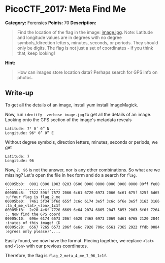 # PicoCTF_2017: Meta Find Me

**Category:** Forensics
**Points:** 70
**Description:**

>Find the location of the flag in the image: [image.jpg](image.jpg). Note: Latitude and longitude values are in degrees with no degree symbols,/direction letters, minutes, seconds, or periods. They should only be digits. The flag is not just a set of coordinates - if you think that, keep looking!

**Hint:**

>How can images store location data? Perhaps search for GPS info on photos.

## Write-up

To get all the details of an image, install yum install ImageMagick.

Now, run `identify -verbose image.jpg` to get all the details of an image.
Looking onto the GPS section of the image's metadata reveals

    Latitude: 7° 0’ 0” N
    Longitude: 96° 0’ 0” E

Without degree symbols, direction letters, minutes, seconds or periods, we get
    
    Latitude: 7
    Longitude: 96

Now, `7, 96` is not the answer, nor is any other combinations. So what are we missing? Let's open the file in hex form and do a search for `flag`.

    00005bb0:  0001 0300 1003 0203 0600 0000 0000 0000 0000 0000 00ff fe00  :........................
    00005bc8:  7522 596f 7572 2066 6c61 6720 6973 2066 6c61 675f 325f 6d65  :u"Your flag is flag_2_me
    00005be0:  7461 5f34 5f6d 655f 3c6c 6174 3e5f 3c6c 6f6e 3e5f 3163 3166  :ta_4_me_<lat>_<lon>_1c1f
    00005bf8:  2e20 4e6f 7720 6669 6e64 2074 6865 2047 5053 2063 6f6f 7264  :. Now find the GPS coord
    00005c10:  696e 6174 6573 206f 6620 7468 6973 2069 6d61 6765 2120 2844  :inates of this image! (D
    00005c28:  6567 7265 6573 206f 6e6c 7920 706c 6561 7365 2922 ffdb 0084  :egrees only please)"....

Easily found, we now have the format. Piecing together, we replace `<lat>` and `<lon>` with our previous coordinates.

Therefore, the flag is `flag_2_meta_4_me_7_96_1c1f`.
<!--stackedit_data:
eyJoaXN0b3J5IjpbLTIxMTgzNDk3XX0=
-->